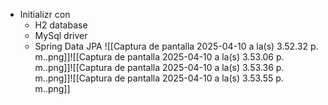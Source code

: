 - Initializr con
	- H2 database
	- MySql driver
	- Spring Data JPA
![[Captura de pantalla 2025-04-10 a la(s) 3.52.32 p. m..png]]![[Captura de pantalla 2025-04-10 a la(s) 3.53.06 p. m..png]]![[Captura de pantalla 2025-04-10 a la(s) 3.53.36 p. m..png]]![[Captura de pantalla 2025-04-10 a la(s) 3.53.55 p. m..png]]